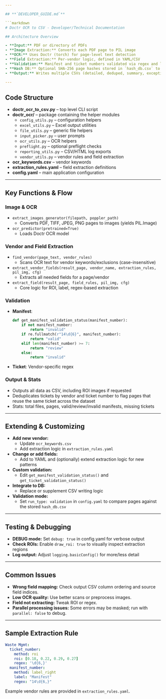 ```yaml
---

## **`DEVELOPER_GUIDE.md`**

```markdown
# Doctr OCR to CSV - Developer/Technical Documentation

## Architecture Overview

- **Input:** PDF or directory of PDFs
- **Image Extraction:** Converts each PDF page to PIL image
- **OCR:** Uses Doctr (torch) for page-level text detection
- **Field Extraction:** Per-vendor logic, defined in YAML/CSV
- **Validation:** Manifest and ticket numbers validated via regex and length logic
- **Hash DB:** Optional SHA-256 page hashes stored in `hash_db.csv` to check duplicates across runs
- **Output:** Writes multiple CSVs (detailed, deduped, summary, exceptions) and ROI-marked images

---
```


## Code Structure

- **doctr_ocr_to_csv.py** – top level CLI script
- **doctr_ocr/** – package containing the helper modules
  - `config_utils.py` – configuration helpers
  - `excel_utils.py` – Excel output utilities
  - `file_utils.py` – generic file helpers
  - `input_picker.py` – user prompts
  - `ocr_utils.py` – OCR helpers
  - `preflight.py` – optional preflight checks
  - `reporting_utils.py` – CSV/HTML log exports
  - `vendor_utils.py` – vendor rules and field extraction
- **ocr_keywords.csv** – vendor keywords
- **extraction_rules.yaml** – field extraction definitions
- **config.yaml** – main application configuration

---

## Key Functions & Flow

### Image & OCR

- `extract_images_generator(filepath, poppler_path)`
    - Converts PDF, TIFF, JPEG, PNG pages to images (yields PIL.Image)
- `ocr_predictor(pretrained=True)`
    - Loads Doctr OCR model

### Vendor and Field Extraction

- `find_vendor(page_text, vendor_rules)`
    - Scans OCR text for vendor keywords/exclusions (case-insensitive)
- `extract_vendor_fields(result_page, vendor_name, extraction_rules, pil_img, cfg)`
    - Extracts all needed fields for a page/vendor
- `extract_field(result_page, field_rules, pil_img, cfg)`
    - Core logic for ROI, label, regex-based extraction

### Validation

- **Manifest**:
    ```python
    def get_manifest_validation_status(manifest_number):
        if not manifest_number:
            return "invalid"
        if re.fullmatch(r"14\d{6}", manifest_number):
            return "valid"
        elif len(manifest_number) >= 7:
            return "review"
        else:
            return "invalid"
    ```
- **Ticket**: Vendor-specific regex

### Output & Stats

- Outputs all data as CSV, including ROI images if requested
- Deduplicates tickets by vendor and ticket number to flag pages that reuse the same ticket across the dataset
- Stats: total files, pages, valid/review/invalid manifests, missing tickets

---

## Extending & Customizing

- **Add new vendor:**
    - Update `ocr_keywords.csv`
    - Add extraction logic in `extraction_rules.yaml`
- **Change or add fields:**
    - Add to YAML and (optionally) extend extraction logic for new patterns
- **Custom validation:**
    - Edit `get_manifest_validation_status()` and `get_ticket_validation_status()`
- **Integrate to DB:**
    - Replace or supplement CSV writing logic
- **Validation mode:**
    - Set `run_type: validation` in `config.yaml` to compare pages against the stored `hash_db.csv`

---

## Testing & Debugging

- **DEBUG mode:** Set `debug: true` in config.yaml for verbose output
- **Check ROIs:** Enable `draw_roi: true` to visually inspect extraction regions
- **Log output:** Adjust `logging.basicConfig()` for more/less detail

---

## Common Issues

- **Wrong field mapping:** Check output CSV column ordering and source field indices.
- **Low OCR quality:** Use better scans or preprocess images.
- **Field not extracting:** Tweak ROI or regex.
- **Parallel processing issues:** Some errors may be masked; run with `parallel: false` to debug.

---

## Sample Extraction Rule

```yaml
Waste Mgmt:
  ticket_number:
    method: roi
    roi: [0.18, 0.22, 0.29, 0.27]
    regex: '\d{6,}'
  manifest_number:
    method: label_right
    label: "Manifest"
    regex: "14\d{6,}"

```

Example vendor rules are provided in `extraction_rules.yaml`.
